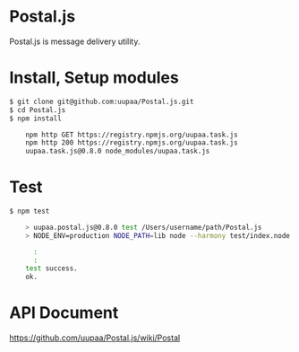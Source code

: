 Postal.js
=========

Postal.js is message delivery utility.

# Install, Setup modules

```sh
$ git clone git@github.com:uupaa/Postal.js.git
$ cd Postal.js
$ npm install

    npm http GET https://registry.npmjs.org/uupaa.task.js
    npm http 200 https://registry.npmjs.org/uupaa.task.js
    uupaa.task.js@0.8.0 node_modules/uupaa.task.js
```

# Test

```sh
$ npm test

    > uupaa.postal.js@0.8.0 test /Users/username/path/Postal.js
    > NODE_ENV=production NODE_PATH=lib node --harmony test/index.node.js; open test/index.html

      :
      :
    test success.
    ok.
```

# API Document

https://github.com/uupaa/Postal.js/wiki/Postal

